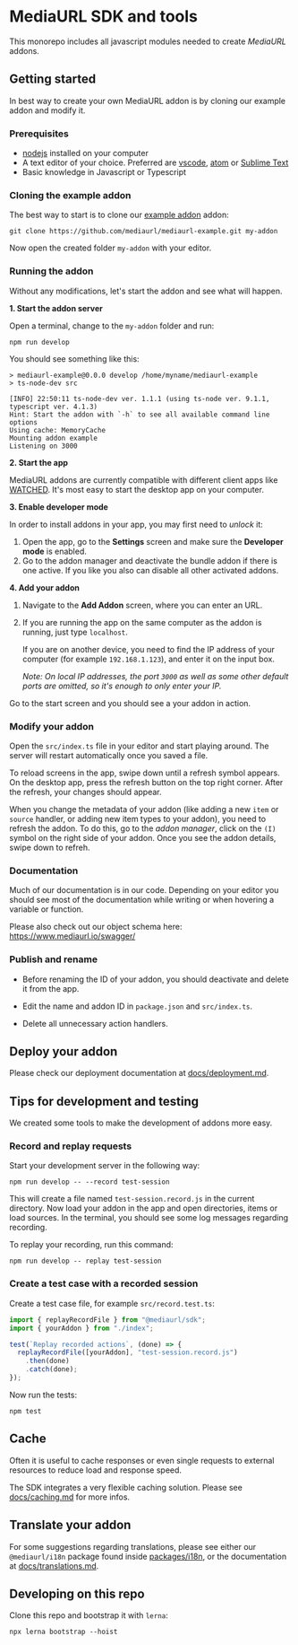 # MediaURL SDK and tools

This monorepo includes all javascript modules needed to create _MediaURL_ addons.

## Getting started

In best way to create your own MediaURL addon is by cloning our example addon and modify it.

### Prerequisites

- [nodejs](https://nodejs.org/) installed on your computer
- A text editor of your choice. Preferred are [vscode](https://code.visualstudio.com/), [atom](https://atom.io/) or [Sublime Text](https://www.sublimetext.com/)
- Basic knowledge in Javascript or Typescript

### Cloning the example addon

The best way to start is to clone our [example addon](https://github.com/mediaurl/mediaurl-example) addon:

```shell
git clone https://github.com/mediaurl/mediaurl-example.git my-addon
```

Now open the created folder `my-addon` with your editor.

### Running the addon

Without any modifications, let's start the addon and see what will happen.

**1. Start the addon server**

Open a terminal, change to the `my-addon` folder and run:

```shell
npm run develop
```

You should see something like this:

```
> mediaurl-example@0.0.0 develop /home/myname/mediaurl-example
> ts-node-dev src

[INFO] 22:50:11 ts-node-dev ver. 1.1.1 (using ts-node ver. 9.1.1, typescript ver. 4.1.3)
Hint: Start the addon with `-h` to see all available command line options
Using cache: MemoryCache
Mounting addon example
Listening on 3000
```

**2. Start the app**

MediaURL addons are currently compatible with different client apps like [WATCHED](https://www.watched.com/). It's most easy to start the desktop app on your computer.

**3. Enable developer mode**

In order to install addons in your app, you may first need to _unlock_ it:

1. Open the app, go to the **Settings** screen and make sure the **Developer mode** is enabled.
2. Go to the addon manager and deactivate the bundle addon if there is one active. If you like you also can disable all other activated addons.

**4. Add your addon**

1. Navigate to the **Add Addon** screen, where you can enter an URL.
2. If you are running the app on the same computer as the addon is running, just type `localhost`.
   
   If you are on another device, you need to find the IP address of your computer (for example `192.168.1.123`), and enter it on the input box.

   _Note: On local IP addresses, the port `3000` as well as some other default ports are omitted, so it's enough to only enter your IP._

Go to the start screen and you should see a your addon in action.

### Modify your addon

Open the `src/index.ts` file in your editor and start playing around. The server will restart automatically once you saved a file.

To reload screens in the app, swipe down until a refresh symbol appears. On the desktop app, press the refresh button on the top right corner. After the refresh, your changes should appear.

When you change the metadata of your addon (like adding a new `item` or `source` handler, or adding new item types to your addon), you need to refresh the addon. To do this, go to the _addon manager_, click on the `(I)` symbol on the right side of your addon. Once you see the addon details, swipe down to refreh.

### Documentation

Much of our documentation is in our code. Depending on your editor you should see most of the documentation while writing or when hovering a variable or function.

Please also check out our object schema here: https://www.mediaurl.io/swagger/

### Publish and rename

- Before renaming the ID of your addon, you should deactivate and delete it from the app.

- Edit the name and addon ID in `package.json` and `src/index.ts`.

- Delete all unnecessary action handlers.

## Deploy your addon

Please check our deployment documentation at [docs/deployment.md](https://github.com/mediaurl/mediaurl-js/blob/master/docs/deployment.md).

## Tips for development and testing

We created some tools to make the development of addons more easy.

### Record and replay requests

Start your development server in the following way:

```shell
npm run develop -- --record test-session
```

This will create a file named `test-session.record.js` in the current directory. Now load your addon in the app and open directories, items or load sources. In the terminal, you should see some log messages regarding recording.

To replay your recording, run this command:

```shell
npm run develop -- replay test-session
```

### Create a test case with a recorded session

Create a test case file, for example `src/record.test.ts`:

```javascript
import { replayRecordFile } from "@mediaurl/sdk";
import { yourAddon } from "./index";

test(`Replay recorded actions`, (done) => {
  replayRecordFile([yourAddon], "test-session.record.js")
    .then(done)
    .catch(done);
});
```

Now run the tests:

```shell
npm test
```

## Cache

Often it is useful to cache responses or even single requests to external resources to reduce load and response speed.

The SDK integrates a very flexible caching solution. Please see [docs/caching.md](docs/caching.md) for more infos.

## Translate your addon

For some suggestions regarding translations, please see either our `@mediaurl/i18n` package found inside [packages/i18n](packages/i18n), or the documentation at [docs/translations.md](docs/translations.md).

## Developing on this repo

Clone this repo and bootstrap it with `lerna`:

```shell
npx lerna bootstrap --hoist
```
